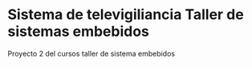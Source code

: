 # Sistema de televigiliancia Taller de sistemas embebidos
 Proyecto 2 del cursos taller de sistema embebidos
